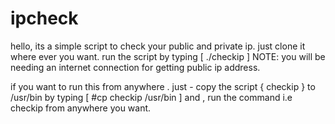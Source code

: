 # ipcheck
hello, its a simple script to check your public and private ip.
just clone it where ever you want.
run the script by typing [ ./checkip ]
NOTE: you will be needing an internet connection for getting public ip address.




if you want to run this from anywhere . just -
copy the script { checkip } to /usr/bin by typing [ #cp checkip /usr/bin ]
and , run the command i.e checkip from anywhere you want.
